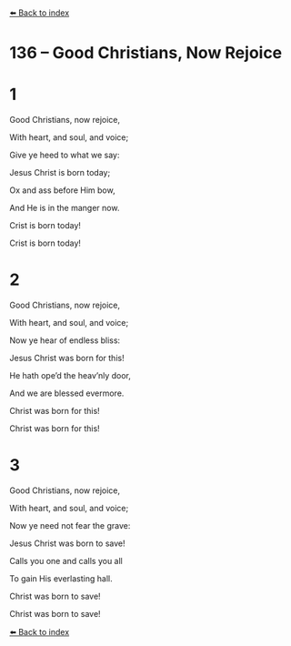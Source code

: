 [⬅️ Back to index](../README.md)

# 136 – Good Christians, Now Rejoice





# 1

Good Christians, now rejoice,

With heart, and soul, and voice;

Give ye heed to what we say:

Jesus Christ is born today;

Ox and ass before Him bow,

And He is in the manger now.

Crist is born today!

Crist is born today!



# 2

Good Christians, now rejoice,

With heart, and soul, and voice;

Now ye hear of endless bliss:

Jesus Christ was born for this!

He hath ope’d the heav’nly door,

And we are blessed evermore.

Christ was born for this!

Christ was born for this!



# 3

Good Christians, now rejoice,

With heart, and soul, and voice;

Now ye need not fear the grave:

Jesus Christ was born to save!

Calls you one and calls you all

To gain His everlasting hall.

Christ was born to save!

Christ was born to save!

[⬅️ Back to index](../README.md)
